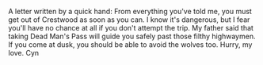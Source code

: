 A letter written by a quick hand:
From everything you've told me, you must get out of Crestwood as soon as you can. I know it's dangerous, but I fear you'll have no chance at all if you don't attempt the trip.
My father said that taking Dead Man's Pass will guide you safely past those filthy highwaymen. If you come at dusk, you should be able to avoid the wolves too.
Hurry, my love.
Cyn